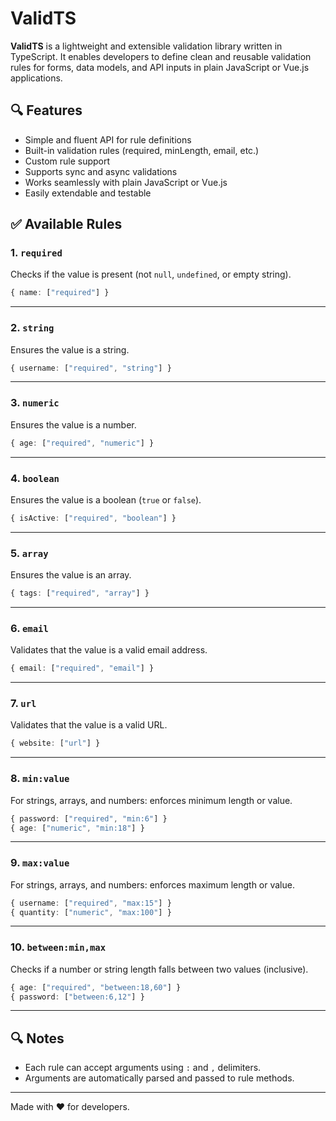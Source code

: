 # ValidTS

**ValidTS** is a lightweight and extensible validation library written in TypeScript. It enables developers to define clean and reusable validation rules for forms, data models, and API inputs in plain JavaScript or Vue.js applications.

## 🔍 Features

- Simple and fluent API for rule definitions
- Built-in validation rules (required, minLength, email, etc.)
- Custom rule support
- Supports sync and async validations
- Works seamlessly with plain JavaScript or Vue.js
- Easily extendable and testable

## ✅ Available Rules

### 1. `required`
Checks if the value is present (not `null`, `undefined`, or empty string).

```ts
{ name: ["required"] }
```

---

### 2. `string`
Ensures the value is a string.

```ts
{ username: ["required", "string"] }
```

---

### 3. `numeric`
Ensures the value is a number.

```ts
{ age: ["required", "numeric"] }
```

---

### 4. `boolean`
Ensures the value is a boolean (`true` or `false`).

```ts
{ isActive: ["required", "boolean"] }
```

---

### 5. `array`
Ensures the value is an array.

```ts
{ tags: ["required", "array"] }
```

---

### 6. `email`
Validates that the value is a valid email address.

```ts
{ email: ["required", "email"] }
```

---

### 7. `url`
Validates that the value is a valid URL.

```ts
{ website: ["url"] }
```

---

### 8. `min:value`
For strings, arrays, and numbers: enforces minimum length or value.

```ts
{ password: ["required", "min:6"] }
{ age: ["numeric", "min:18"] }
```

---

### 9. `max:value`
For strings, arrays, and numbers: enforces maximum length or value.

```ts
{ username: ["required", "max:15"] }
{ quantity: ["numeric", "max:100"] }
```

---

### 10. `between:min,max`
Checks if a number or string length falls between two values (inclusive).

```ts
{ age: ["required", "between:18,60"] }
{ password: ["between:6,12"] }
```

---

## 🔍 Notes

- Each rule can accept arguments using `:` and `,` delimiters.
- Arguments are automatically parsed and passed to rule methods.

---

Made with ❤️ for developers.

